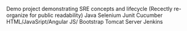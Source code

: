 Demo project demonstrating SRE concepts and lifecycle
(Recectly re-organize for public readability)
Java
Selenium
Junit
Cucumber
HTML/JavaSript/Angular JS/ Bootstrap
Tomcat Server
Jenkins

